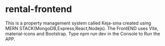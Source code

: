 # rental-frontend
This is a property management  system called Keja-sma
created using MERN STACK(MongoDB,Express,React,Nodejs).
The FrontEND uses Vite, material-icons and Bootstrap.
Type npm run dev in the Console to Run the APP.
